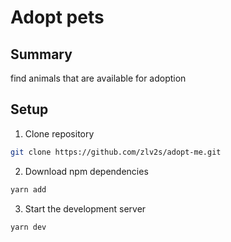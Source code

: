 # Adopt pets

## Summary

find animals that are available for adoption

## Setup

1. Clone repository

```bash
git clone https://github.com/zlv2s/adopt-me.git
```

2. Download npm dependencies

```bash
yarn add
```

3. Start the development server

```bash
yarn dev
```
